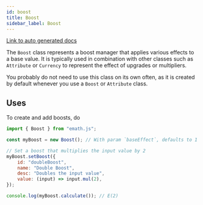 ```yaml
---
id: boost
title: Boost
sidebar_label: Boost
---
```


[Link to auto generated docs](https://xshadowblade.github.io/emath.js/typedoc/classes/classes_Boost.Boost.html)

The `Boost` class represents a boost manager that applies various effects to a base value. It is typically used in combination with other classes such as `Attribute` or `Currency` to represent the effect of upgrades or multipliers.

You probably do not need to use this class on its own often, as it is created by default whenever you use a `Boost` or `Attribute` class.

## Uses

To create and add boosts, do

```js title="boost.js"
import { Boost } from "emath.js";

const myBoost = new Boost(); // With param `baseEffect`, defaults to 1

// Set a boost that multiplies the input value by 2
myBoost.setBoost({
    id: "doubleBoost",
    name: "Double Boost",
    desc: "Doubles the input value",
    value: (input) => input.mul(2),
});

console.log(myBoost.calculate()); // E(2)
```
